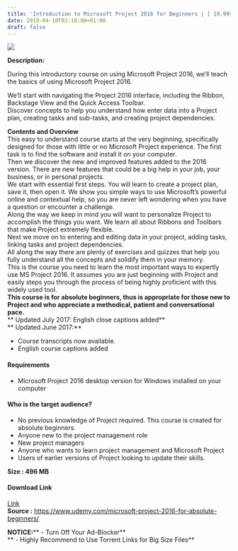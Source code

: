 ```yaml
---
title: 'Introduction to Microsoft Project 2016 for Beginners | [ 19.99$ Course For Free ]'
date: 2019-04-10T02:16:00+01:00
draft: false
---
```


[![](https://3.bp.blogspot.com/-88bBt608EbM/XK1Dh7nY7nI/AAAAAAAABtk/TZNITzWHSIskl92qiUjHsc0ZRys7x8INwCLcBGAs/s640/Introduction-to-Microsoft-Project-2016-for-Beginners.jpg)](https://3.bp.blogspot.com/-88bBt608EbM/XK1Dh7nY7nI/AAAAAAAABtk/TZNITzWHSIskl92qiUjHsc0ZRys7x8INwCLcBGAs/s1600/Introduction-to-Microsoft-Project-2016-for-Beginners.jpg)

  
**Description:**  

During this introductory course on using Microsoft Project 2016, we’ll teach the basics of using Microsoft Project 2016.  

We’ll start with navigating the Project 2016 interface, including the Ribbon, Backstage View and the Quick Access Toolbar.  
Discover concepts to help you understand how enter data into a Project plan, creating tasks and sub-tasks, and creating project dependencies.  

**Contents and Overview**  
This easy to understand course starts at the very beginning, specifically designed for those with little or no Microsoft Project experience. The first task is to find the software and install it on your computer.  
Then we discover the new and improved features added to the 2016 version. There are new features that could be a big help in your job, your business, or in personal projects.  
We start with essential first steps. You will learn to create a project plan, save it, then open it. We show you simple ways to use Microsoft’s powerful online and contextual help, so you are never left wondering when you have a question or encounter a challenge.  
Along the way we keep in mind you will want to personalize Project to accomplish the things you want. We learn all about Ribbons and Toolbars that make Project extremely flexible.  
Next we move on to entering and editing data in your project, adding tasks, linking tasks and project dependencies.  
All along the way there are plenty of exercises and quizzes that help you fully understand all the concepts and solidify them in your memory.  
This is the course you need to learn the most important ways to expertly use MS Project 2016. It assumes you are just beginning with Project and easily steps you through the process of being highly proficient with this widely used tool.  
**This course is for absolute beginners, thus is appropriate for those new to Project and who appreciate a methodical, patient and conversational pace.**  
** Updated July 2017: English close captions added**  
** Updated June 2017:**  

*   Course transcripts now available.
*   English course captions added

#### **Requirements**

*   Microsoft Project 2016 desktop version for Windows installed on your computer

#### **Who is the target audience?**

*   No previous knowledge of Project required. This course is created for absolute beginners.
*   Anyone new to the project management role
*   New project managers
*   Anyone who wants to learn project management and Microsoft Project
*   Users of earlier versions of Project looking to update their skills.

**Size : 496 MB**  

#### **Download Link**

[Link](http://crowdurl.com/Introductiontotorrent)     
**Source :** https://www.udemy.com/microsoft-project-2016-for-absolute-beginners/  

**NOTICE:**** - Turn Off Your Ad-Blocker**  
** - Highly Recommend to Use Torrent Links for Big Size Files**